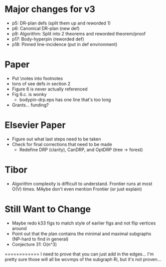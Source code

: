Major changes for v3
=============
- p5: DR-plan defs (split them up and reworded 1)
- p6: Canonical DR-plan (new def)
- p9: Algorithm: Split into 2 theorems and reworded theorem/proof
- p17: Body-hyperpin (reworded def)
- p18: Pinned line-incidence (put in def environment)




Paper
============
- Put \notes into footnotes
- tons of see defs in section 2
- Figure 6 is never actually referenced
- Fig 6.c. is wonky
    - bodypin-drp.eps has one line that's too long
- Grants... funding?

Elsevier Paper
========
- Figure out what last steps need to be taken
- Check for final corrections that need to be made
    - Redefine DRP (clarity), CanDRP, and OptDRP (tree -> forest)




Tibor
============
- Algorithm complexity is difficult to understand. Frontier runs at most O(V) times. MAybe don't even mention Frontier (or just explain)


Still Want to Change
=============
- Maybe redo k33 figs to match style of earlier figs and not flip vertices around
- Point out that the plan contains the minimal and maximal subgraphs (NP-hard to find in general)
- Conjecture 31: O(n^3)



============
I need to prove that you can just add in the edges... I'm pretty sure those will all be wcvmps of the subgraph Ri, but it's not proven...
